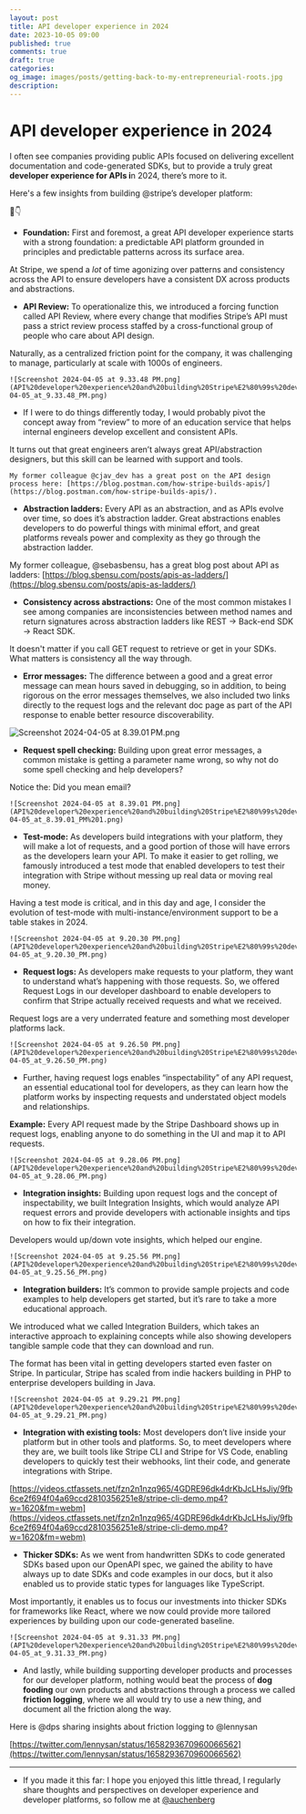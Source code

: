 ```yaml
---
layout: post
title: API developer experience in 2024
date: 2023-10-05 09:00
published: true
comments: true
draft: true
categories:
og_image: images/posts/getting-back-to-my-entrepreneurial-roots.jpg
description:
---
```


# API developer experience in 2024

I often see companies providing public APIs focused on delivering excellent documentation and code-generated SDKs, but to provide a truly great **developer experience for APIs i**n 2024, there’s more to it.

Here's a few insights from building @stripe’s developer platform:

🧵👇

- **Foundation:** First and foremost, a great API developer experience starts with a strong foundation: a predictable API platform grounded in principles and predictable patterns across its surface area.

At Stripe, we spend a *lot* of time agonizing over patterns and consistency across the API to ensure developers have a consistent DX across products and abstractions.

- **API Review:** To operationalize this, we introduced a forcing function called API Review, where every change that modifies Stripe’s API must pass a strict review process staffed by a cross-functional group of people who care about API design.

Naturally, as a centralized friction point for the company, it was challenging to manage, particularly at scale with 1000s of engineers.

    ![Screenshot 2024-04-05 at 9.33.48 PM.png](API%20developer%20experience%20and%20building%20Stripe%E2%80%99s%20dev%204519b167f6b447bdaf44fc7efdf55026/Screenshot_2024-04-05_at_9.33.48_PM.png)

- If I were to do things differently today, I would probably pivot the concept away from “review” to more of an education service that helps internal engineers develop excellent and consistent APIs.

It turns out that great engineers aren’t always great API/abstraction designers, but this skill can be learned with support and tools.

    My former colleague @cjav_dev has a great post on the API design process here: [https://blog.postman.com/how-stripe-builds-apis/](https://blog.postman.com/how-stripe-builds-apis/).

- **Abstraction ladders:** Every API as an abstraction, and as APIs evolve over time, so does it’s abstraction ladder. Great abstractions enables developers to do powerful things with minimal effort, and great platforms reveals power and complexity as they go through the abstraction ladder.

My former colleague, @sebasbensu, has a great blog post about API as ladders: [https://blog.sbensu.com/posts/apis-as-ladders/](https://blog.sbensu.com/posts/apis-as-ladders/)

- **Consistency across abstractions:** One of the most common mistakes I see among companies are inconsistencies between method names and return signatures across abstraction ladders like REST → Back-end SDK → React SDK.

It doesn't matter if you call GET request to retrieve or get in your SDKs. What matters is consistency all the way through.

- **Error messages:** The difference between a good and a great error message can mean hours saved in debugging, so in addition, to being rigorous on the error messages themselves, we also included two links directly to the request logs and the relevant doc page as part of the API response to enable better resource discoverability.

![Screenshot 2024-04-05 at 8.39.01 PM.png](API%20developer%20experience%20and%20building%20Stripe%E2%80%99s%20dev%204519b167f6b447bdaf44fc7efdf55026/Screenshot_2024-04-05_at_8.39.01_PM.png)

- **Request spell checking:** Building upon great error messages, a common mistake is getting a parameter name wrong, so why not do some spell checking and help developers?

Notice the: Did you mean email?

    ![Screenshot 2024-04-05 at 8.39.01 PM.png](API%20developer%20experience%20and%20building%20Stripe%E2%80%99s%20dev%204519b167f6b447bdaf44fc7efdf55026/Screenshot_2024-04-05_at_8.39.01_PM%201.png)

- **Test-mode:** As developers build integrations with your platform, they will make a lot of requests, and a good portion of those will have errors as the developers learn your API. To make it easier to get rolling, we famously introduced a test mode that enabled developers to test their integration with Stripe without messing up real data or moving real money.

Having a test mode is critical, and in this day and age, I consider the evolution of test-mode with multi-instance/environment support to be a table stakes in 2024.

    ![Screenshot 2024-04-05 at 9.20.30 PM.png](API%20developer%20experience%20and%20building%20Stripe%E2%80%99s%20dev%204519b167f6b447bdaf44fc7efdf55026/Screenshot_2024-04-05_at_9.20.30_PM.png)

- **Request logs:** As developers make requests to your platform, they want to understand what’s happening with those requests. So, we offered Request Logs in our developer dashboard to enable developers to confirm that Stripe actually received requests and what we received.

Request logs are a very underrated feature and something most developer platforms lack.

    ![Screenshot 2024-04-05 at 9.26.50 PM.png](API%20developer%20experience%20and%20building%20Stripe%E2%80%99s%20dev%204519b167f6b447bdaf44fc7efdf55026/Screenshot_2024-04-05_at_9.26.50_PM.png)

- Further, having request logs enables “inspectability” of any API request, an essential educational tool for developers, as they can learn how the platform works by inspecting requests and understated object models and relationships.

**Example:** Every API request made by the Stripe Dashboard shows up in request logs, enabling anyone to do something in the UI and map it to API requests.

    ![Screenshot 2024-04-05 at 9.28.06 PM.png](API%20developer%20experience%20and%20building%20Stripe%E2%80%99s%20dev%204519b167f6b447bdaf44fc7efdf55026/Screenshot_2024-04-05_at_9.28.06_PM.png)

- **Integration insights:** Building upon request logs and the concept of inspectability, we built Integration Insights, which would analyze API request errors and provide developers with actionable insights and tips on how to fix their integration.

Developers would up/down vote insights, which helped our engine.

    ![Screenshot 2024-04-05 at 9.25.56 PM.png](API%20developer%20experience%20and%20building%20Stripe%E2%80%99s%20dev%204519b167f6b447bdaf44fc7efdf55026/Screenshot_2024-04-05_at_9.25.56_PM.png)

- **Integration builders:** It’s common to provide sample projects and code examples to help developers get started, but it’s rare to take a more educational approach.

We introduced what we called Integration Builders, which takes an interactive approach to explaining concepts while also showing developers tangible sample code that they can download and run.

The format has been vital in getting developers started even faster on Stripe. In particular, Stripe has scaled from indie hackers building in PHP to enterprise developers building in Java.

    ![Screenshot 2024-04-05 at 9.29.21 PM.png](API%20developer%20experience%20and%20building%20Stripe%E2%80%99s%20dev%204519b167f6b447bdaf44fc7efdf55026/Screenshot_2024-04-05_at_9.29.21_PM.png)

- **Integration with existing tools:** Most developers don’t live inside your platform but in other tools and platforms. So, to meet developers where they are, we built tools like Stripe CLI and Stripe for VS Code, enabling developers to quickly test their webhooks, lint their code, and generate integrations with Stripe.

[https://videos.ctfassets.net/fzn2n1nzq965/4GDRE96dk4drKbJcLHsJiy/9fb6ce2f694f04a69ccd2810356251e8/stripe-cli-demo.mp4?w=1620&fm=webm](https://videos.ctfassets.net/fzn2n1nzq965/4GDRE96dk4drKbJcLHsJiy/9fb6ce2f694f04a69ccd2810356251e8/stripe-cli-demo.mp4?w=1620&fm=webm)

- **Thicker SDKs:** As we went from handwritten SDKs to code generated SDKs based upon our OpenAPI spec, we gained the ability to have always up to date SDKs and code examples in our docs, but it also enabled us to provide static types for languages like TypeScript.

Most importantly, it enables us to focus our investments into thicker SDKs for frameworks like React, where we now could provide more tailored experiences by building upon our code-generated baseline.

    ![Screenshot 2024-04-05 at 9.31.33 PM.png](API%20developer%20experience%20and%20building%20Stripe%E2%80%99s%20dev%204519b167f6b447bdaf44fc7efdf55026/Screenshot_2024-04-05_at_9.31.33_PM.png)

- And lastly, while building supporting developer products and processes for our developer platform, nothing would beat the process of **dog fooding** our own products and abstractions through a process we called **friction logging**, where we all would try to use a new thing, and document all the friction along the way.

Here is @dps sharing insights about friction logging to @lennysan

[https://twitter.com/lennysan/status/1658293670960066562](https://twitter.com/lennysan/status/1658293670960066562)

---

- If you made it this far: I hope you enjoyed this little thread, I regularly share thoughts and perspectives on developer experience and developer platforms, so follow me at [@auchenberg](https://twitter.com/auchenberg)

